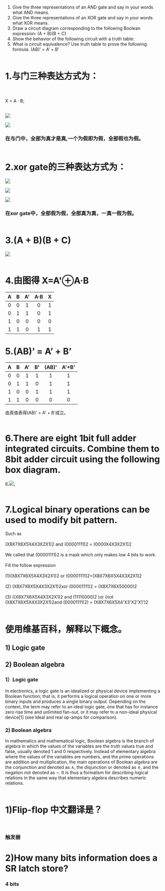 1) Give the three representations of an AND gate and say in your
words what AND means.
2) Give the three representations of an XOR gate and say in your
words what XOR means.
3) Draw a circuit diagram corresponding to the following Boolean
expression: (A + B)(B + C)
4) Show the behavior of the following circuit with a truth table:
5) What is circuit equivalence? Use truth table to prove the
following formula.
(AB)’ = A’ + B’<br/><br/>


# 1.与门三种表达方式为：<br/><br/>
X = A · B;<br/><br/>

![](images/11.PNG)

![](images/22.PNG) 

### 在与门中，全部为真才是真,一个为假即为假，全部假也为假。<br/><br/>

# 2.xor gate的三种表达方式为：

![](images/xor1.PNG) 

![](images/xor2.PNG) 

![](images/xor3.PNG) 

### 在xor gate中，全部假为假，全部真为真，一真一假为假。<br/><br/>

#  3.(A + B)(B + C)<br/>

![](images/ABBC.JPG)<br/><br/>

# 4.由图得 X=A'⊕A·B<br/>

|A|B|A'|A·B|X|
|:-:|:-:|:-:|:-:|:-:|
|0|0|1|0|1|
|0|1|1|0|1|
|1|0|0|0|0|
|1|1|0|1|1|<br/><br/>

# 5.(AB)’ = A’ + B’<br/>

|A|B|A'|B'|(AB)'|A'+B'|
|:-:|:-:|:-:|:-:|:-:|:-:|
|0|0|1|1|1|1|
|0|1|1|0|1|1|
|1|0|0|1|1|1|
|1|1|0|0|0|0|<br/>

由真值表得(AB)’ = A’ + B’成立。<br/><br/>


 # 6.There are eight 1bit full adder integrated circuits. Combine them to 8bit adder circuit using the following box diagram.<br/>

6.![](images/add.jpg);<br/><br/>

# 7.Logical binary operations can be used to modify bit pattern. <br/>
Such as<br/><br/>
(X8X7X6X5X4X3X2X1)2 and (00001111)2 = (0000X4X3X2X1)2<br/><br/>
We called that (00001111)2 is a mask which only makes low 4 bits to work.<br/><br/>
Fill the follow expression<br/><br/>
(1)(X8X7X6X5X4X3X2X1)2 or (00001111)2=(X8X7X6X5X4X3X2X1)2<br/><br/>
(2) (X8X7X6X5X4X3X2X1)2xor (00001111)2 = (X8X7X6X50000)2<br/><br/>
(3) ((X8X7X6X5X4X3X2X1)2 and (11110000)2 )or
(not (X8X7X6X5X4X3X2X1)2and (00001111)2) = 
(X8X7X6X5X4'X3'X2'X1')2<br/><br/>


# 使用维基百科，解释以下概念。
## 1) Logic gate<br/>
## 2) Boolean algebra<br/>

### 1）Logic gate<br/>
In electronics, a logic gate is an idealized or physical device implementing a Boolean function; that is, it performs a logical operation on one or more binary inputs and produces a single binary output. Depending on the context, the term may refer to an ideal logic gate, one that has for instance zero rise time and unlimited fan-out, or it may refer to a non-ideal physical device[1] (see Ideal and real op-amps for comparison).<br/>

### 2) Boolean algebra<br/>
In mathematics and mathematical logic, Boolean algebra is the branch of algebra in which the values of the variables are the truth values true and false, usually denoted 1 and 0 respectively. Instead of elementary algebra where the values of the variables are numbers, and the prime operations are addition and multiplication, the main operations of Boolean algebra are the conjunction and denoted as ∧, the disjunction or denoted as ∨, and the negation not denoted as ¬. It is thus a formalism for describing logical relations in the same way that elementary algebra describes numeric relations.<br/><br/>


# 1)Flip-flop 中文翻译是？<br/><br/>
### 触发器

# 2)How many bits information does a SR latch store?<br/>
### 4 bits